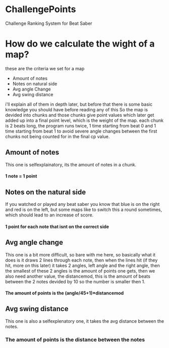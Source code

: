 # ChallengePoints

Challenge Ranking System for Beat Saber

# How do we calculate the wight of a map?

these are the criteria we set for a map

-   Amount of notes
-   Notes on natural side
-   Avg angle Change
-   Avg swing distance

i'll explain all of them in depth later, but before that there is some basic knowledge you should have before reading any of this
So the map is devided into chunks and those chunks give point values which later get added up into a final point level, which is the weight of the map. each chunk is 2 beats long, the program runs twice, 1 time starting from beat 0 and 1 time starting from beat 1 to avoid severe angle changes between the first chunks not being counted for in the final cp value.

## Amount of notes

This one is selfexplainatory, its the amount of notes in a chunk.

#### 1 note = 1 point

## Notes on the natural side

If you watched or played any beat saber you know that blue is on the right and red is on the left, but some maps like to switch this a round sometimes, which should lead to an increase of score.

#### 1 point for each note that isnt on the correct side

## Avg angle change

This one is a bit more difficult, so bare with me here, so basically what it does is it draws 2 lines through each note, then when the lines hit (if they hit, more on this later) it takes 2 angles, left angle and the right angle, then the smallest of these 2 angles is the amount of points one gets, then we also need another value, the distancemod, this is the amount of beats between the 2 notes devided by 10 so the number is smaller then 1.

#### The amount of points is the (angle/45+1)\*distancemod

## Avg swing distance

This one is also a selfexplenatory one, it takes the avg distance between the notes.

### The amount of points is the distance between the notes
